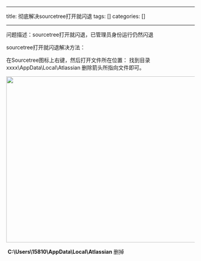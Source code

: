 
--- 
title:  彻底解决sourcetree打开就闪退 
tags: []
categories: [] 

---
问题描述：sourcetree打开就闪退，已管理员身份运行仍然闪退

sourcetree打开就闪退解决方法：

在Sourcetree图标上右键，然后打开文件所在位置： 找到目录 xxxx\AppData\Local\Atlassian 删除箭头所指向文件即可。

<img alt="" height="443" src="https://img-blog.csdnimg.cn/d1af70752117437096d4b6d5fc0ac9a7.png" width="896">

 **C:\Users\15810\AppData\Local\Atlassian** 删掉


